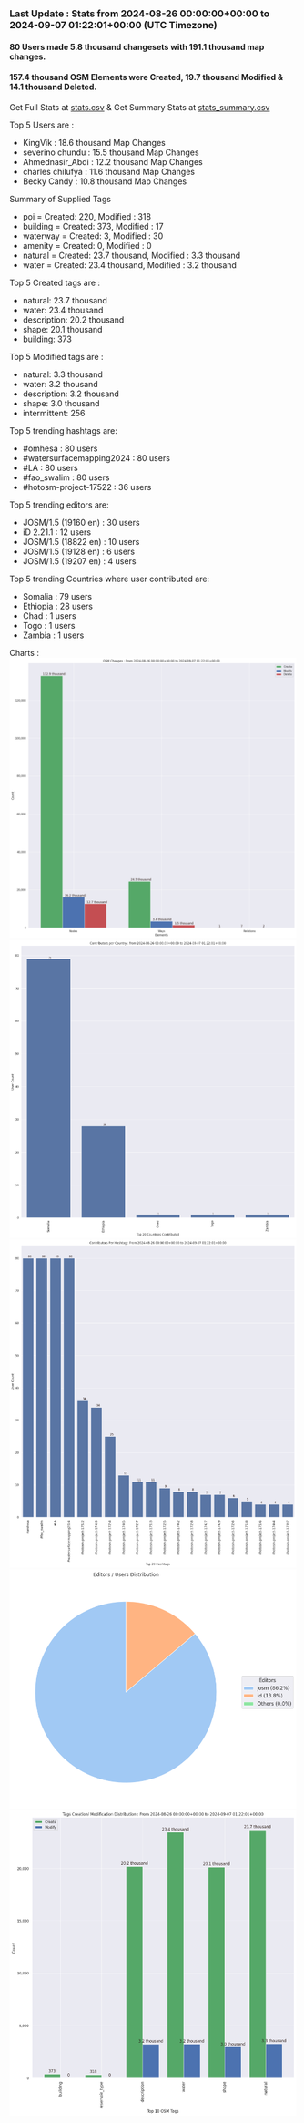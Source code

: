 ### Last Update : Stats from 2024-08-26 00:00:00+00:00 to 2024-09-07 01:22:01+00:00 (UTC Timezone)

#### 80 Users made 5.8 thousand changesets with 191.1 thousand map changes.
#### 157.4 thousand OSM Elements were Created, 19.7 thousand Modified & 14.1 thousand Deleted.
Get Full Stats at [stats.csv](/stats/watersurfacemapping/Daily/stats.csv)
 & Get Summary Stats at [stats_summary.csv](/stats/watersurfacemapping/Daily/stats_summary.csv)

Top 5 Users are : 
- KingVik : 18.6 thousand Map Changes
- severino chundu : 15.5 thousand Map Changes
- Ahmednasir_Abdi : 12.2 thousand Map Changes
- charles chilufya : 11.6 thousand Map Changes
- Becky Candy : 10.8 thousand Map Changes

Summary of Supplied Tags
- poi = Created: 220, Modified : 318
- building = Created: 373, Modified : 17
- waterway = Created: 3, Modified : 30
- amenity = Created: 0, Modified : 0
- natural = Created: 23.7 thousand, Modified : 3.3 thousand
- water = Created: 23.4 thousand, Modified : 3.2 thousand


Top 5 Created tags are :
- natural: 23.7 thousand
- water: 23.4 thousand
- description: 20.2 thousand
- shape: 20.1 thousand
- building: 373


Top 5 Modified tags are :
- natural: 3.3 thousand
- water: 3.2 thousand
- description: 3.2 thousand
- shape: 3.0 thousand
- intermittent: 256


Top 5 trending hashtags are:
- #omhesa : 80 users
- #watersurfacemapping2024 : 80 users
- #LA : 80 users
- #fao_swalim : 80 users
- #hotosm-project-17522 : 36 users


Top 5 trending editors are:
- JOSM/1.5 (19160 en) : 30 users
- iD 2.21.1 : 12 users
- JOSM/1.5 (18822 en) : 10 users
- JOSM/1.5 (19128 en) : 6 users
- JOSM/1.5 (19207 en) : 4 users


Top 5 trending Countries where user contributed are:
- Somalia : 79 users
- Ethiopia : 28 users
- Chad : 1 users
- Togo : 1 users
- Zambia : 1 users


 Charts : 
![Alt text](./stats_osm_changes.png) 
![Alt text](./stats_users_per_country.png) 
![Alt text](./stats_users_per_hashtag.png) 
![Alt text](./stats_editors_pie_chart.png) 
![Alt text](./stats_tags.png) 
